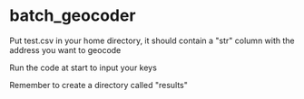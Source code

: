 # batch_geocoder

Put test.csv in your home directory, it should contain a "str" column with the address you want to geocode

Run the code at start to input your keys

Remember to create a directory called "results"


